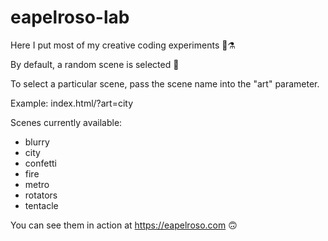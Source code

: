 # eapelroso-lab

Here I put most of my creative coding experiments 🧪⚗️

By default, a random scene is selected 🎲 

To select a particular scene, pass the scene name into the "art" parameter.

Example: index.html/?art=city

Scenes currently available:

- blurry
- city
- confetti
- fire
- metro
- rotators
- tentacle

You can see them in action at https://eapelroso.com 🙃
